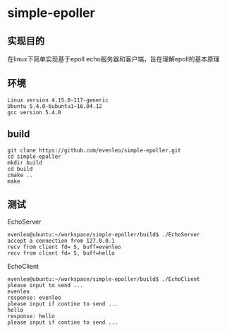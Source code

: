 # simple-epoller

## 实现目的
在linux下简单实现基于epoll echo服务器和客户端，旨在理解epoll的基本原理

## 环境
```
Linux version 4.15.0-117-generic
Ubuntu 5.4.0-6ubuntu1~16.04.12
gcc version 5.4.0
```

## build
```
git clone https://github.com/evenleo/simple-epoller.git
cd simple-epoller
mkdir build
cd build
cmake ..
make
```

## 测试

EchoServer
```
evenleo@ubuntu:~/workspace/simple-epoller/build$ ./EchoServer 
accept a connection from 127.0.0.1
recv from client fd= 5, buff=evenleo
recv from client fd= 5, buff=hello
```

EchoClient
```
evenleo@ubuntu:~/workspace/simple-epoller/build$ ./EchoClient 
please input to send ...
evenleo
response: evenleo
please input if contine to send ...
hello
response: hello
please input if contine to send ...

```
